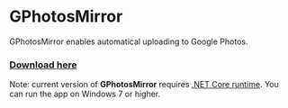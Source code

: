# GPhotosMirror
GPhotosMirror enables automatical uploading to Google Photos. 

### **[Download here](https://github.com/miakh/GPhotosMirror/releases/latest)**


<!--- ![alt text](https://github.com/miakh/GPhotosMirror/raw/master/Screenshots/WelcomeScreen.jpg "Screenshot 1") --->

Note: current version of **GPhotosMirror** requires [.NET Core runtime](https://dotnet.microsoft.com/download/dotnet-core/current/runtime). 
You can run the app on Windows 7 or higher.
